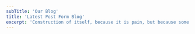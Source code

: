 ```yaml
---
subTitle: 'Our Blog'
title: 'Latest Post Form Blog'
excerpt: 'Construction of itself, because it is pain, but because some proper style design occur in toil and pain pleasure we have expert team'
---
```


